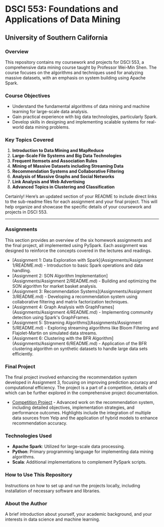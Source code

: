 
# DSCI 553: Foundations and Applications of Data Mining

## University of Southern California

### Overview

This repository contains my coursework and projects for DSCI 553, a comprehensive data mining course taught by Professor Wei-Min Shen. The course focuses on the algorithms and techniques used for analyzing massive datasets, with an emphasis on system building using Apache Spark.

### Course Objectives

- Understand the fundamental algorithms of data mining and machine learning for large-scale data analysis.
- Gain practical experience with big data technologies, particularly Spark.
- Develop skills in designing and implementing scalable systems for real-world data mining problems.


### Key Topics Covered

1. **Introduction to Data Mining and MapReduce**
2. **Large-Scale File Systems and Big Data Technologies**
3. **Frequent Itemsets and Association Rules**
4. **Mining of Massive Datasets including Streaming Data**
5. **Recommendation Systems and Collaborative Filtering**
6. **Analysis of Massive Graphs and Social Networks**
7. **Link Analysis and Web Advertising**
8. **Advanced Topics in Clustering and Classification**

Certainly! Here’s an updated section of your README to include direct links to the sub-readme files for each assignment and your final project. This will help organize and showcase the specific details of your coursework and projects in DSCI 553.

---

### Assignments

This section provides an overview of the six homework assignments and the final project, all implemented using PySpark. Each assignment was designed to reinforce the concepts covered in the lectures and readings.

- [Assignment 1: Data Exploration with Spark](Assignments/Assignment 1/README.md) - Introduction to basic Spark operations and data handling.
- [Assignment 2: SON Algorithm Implementation](Assignments/Assignment 2/README.md) - Building and optimizing the SON algorithm for market basket analysis.
- [Assignment 3: Recommendation Systems](Assignments/Assignment 3/README.md) - Developing a recommendation system using collaborative filtering and matrix factorization techniques.
- [Assignment 4: Graph Analysis with GraphFrames](Assignments/Assignment 4/README.md) - Implementing community detection using Spark's GraphFrames.
- [Assignment 5: Streaming Algorithms](Assignments/Assignment 5/README.md) - Exploring streaming algorithms like Bloom Filtering and Flajolet-Martin on simulated data streams.
- [Assignment 6: Clustering with the BFR Algorithm](Assignments/Assignment 6/README.md) - Application of the BFR clustering algorithm on synthetic datasets to handle large data sets efficiently.

### Final Project

The final project involved enhancing the recommendation system developed in Assignment 3, focusing on improving prediction accuracy and computational efficiency. The project is a part of a competition, details of which can be further explored in the comprehensive project documentation.

- [Competition Project](Assignments/Competition/README.md) - Advanced work on the recommendation system, including detailed objectives, implementation strategies, and performance outcomes. Highlights include the integration of multiple data sources from Yelp and the application of hybrid models to enhance recommendation accuracy.



### Technologies Used

- **Apache Spark**: Utilized for large-scale data processing.
- **Python**: Primary programming language for implementing data mining algorithms.
- **Scala**: Additional implementations to complement PySpark scripts.

### How to Use This Repository

Instructions on how to set up and run the projects locally, including installation of necessary software and libraries.

### About the Author

A brief introduction about yourself, your academic background, and your interests in data science and machine learning.



